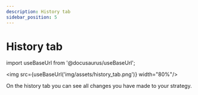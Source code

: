 ```yaml
---
description: History tab
sidebar_position: 5
---
```



# History tab

import useBaseUrl from '@docusaurus/useBaseUrl';

<img src={useBaseUrl('img/assets/history_tab.png')} width="80%"/>

On the history tab you can see all changes you have made to your strategy.